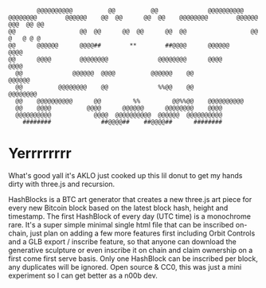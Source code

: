 ```
        @@@@@@@@@@          @@          @@              @@@@@@@@@@               
@@@@@@@@        @@@@@@    @@  @@      @@  @@    @@@@@@@@        @@@@@@    @@@  @@ @@
@@                  @@  @@      @@  @@      @@  @@                  @@     @   @ @ @
@@      @@@@@@      @@@@##        **        ##@@@@      @@@@@@      @@@@         
@@      @@@@        @@@@@@@@              @@@@@@@@      @@@@        @@@@         
  @@              @@@@@@  @@@@          @@@@@@    @@              @@@@@@         
  @@          @@@@@@@@    @@              %%@@    @@           @@@@@@@@           
  @@    @@@@@@@@@@      @@         %%         @@%%@@    @@@@@@@@@@           
  @@    @@@@          @@@@      @@@@@@      @@@@@@@@    @@@@                     
  @@@@@@@@@@            @@@@  @@@@@@@@@@  @@@@@@  @@@@@@@@@@                     
    ########              ##@@@@##    ##@@@@##      ######## 
```
# Yerrrrrrrr
What's good yall it's AKLO just cooked up this lil donut to get my hands dirty with three.js and recursion. 

HashBlocks is a BTC art generator that creates a new three.js art piece for every new Bitcoin block based on the latest block hash, height and timestamp. The first HashBlock of every day (UTC time) is a monochrome rare. It's a super simple minimal single html file that can be inscribed on-chain, just plan on adding a few more features first including Orbit Controls and a GLB export / inscribe feature, so that anyone can download the generative sculpture or even inscribe it on chain and claim ownership on a first come first serve basis. Only one HashBlock can be inscribed per block, any duplicates will be ignored. Open source & CC0, this was just a mini experiment so I can get better as a n00b dev.
